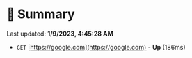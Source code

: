 # 📖 Summary
Last updated: **1/9/2023, 4:45:28 AM**

- `GET` [https://google.com](https://google.com) - **Up** (186ms)
